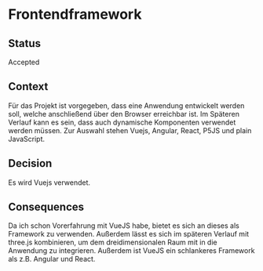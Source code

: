 # Frontendframework

## Status

Accepted

## Context

Für das Projekt ist vorgegeben, dass eine Anwendung entwickelt werden soll, welche anschließend über den Browser erreichbar ist. Im Späteren Verlauf kann es sein, dass auch dynamische Komponenten verwendet werden müssen. Zur Auswahl stehen Vuejs, Angular, React, P5JS und plain JavaScript. 

## Decision

Es wird Vuejs verwendet.

## Consequences

Da ich schon Vorerfahrung mit VueJS habe, bietet es sich an dieses als Framework zu verwenden. Außerdem lässt es sich im späteren Verlauf mit three.js kombinieren, um dem dreidimensionalen Raum mit in die Anwendung zu integrieren. Außerdem ist VueJS ein schlankeres Framework als z.B. Angular und React. 